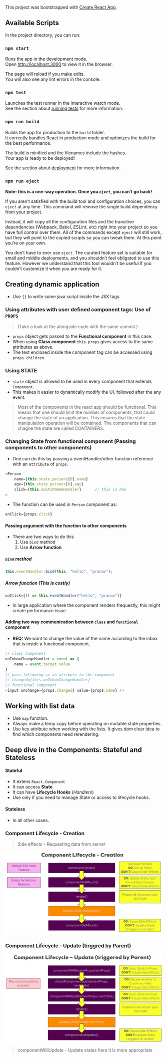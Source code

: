 This project was bootstrapped with [Create React App](https://github.com/facebook/create-react-app).

## Available Scripts

In the project directory, you can run:

### `npm start`

Runs the app in the development mode.<br>
Open [http://localhost:3000](http://localhost:3000) to view it in the browser.

The page will reload if you make edits.<br>
You will also see any lint errors in the console.

### `npm test`

Launches the test runner in the interactive watch mode.<br>
See the section about [running tests](https://facebook.github.io/create-react-app/docs/running-tests) for more information.

### `npm run build`

Builds the app for production to the `build` folder.<br>
It correctly bundles React in production mode and optimizes the build for the best performance.

The build is minified and the filenames include the hashes.<br>
Your app is ready to be deployed!

See the section about [deployment](https://facebook.github.io/create-react-app/docs/deployment) for more information.

### `npm run eject`

**Note: this is a one-way operation. Once you `eject`, you can’t go back!**

If you aren’t satisfied with the build tool and configuration choices, you can `eject` at any time. This command will remove the single build dependency from your project.

Instead, it will copy all the configuration files and the transitive dependencies (Webpack, Babel, ESLint, etc) right into your project so you have full control over them. All of the commands except `eject` will still work, but they will point to the copied scripts so you can tweak them. At this point you’re on your own.

You don’t have to ever use `eject`. The curated feature set is suitable for small and middle deployments, and you shouldn’t feel obligated to use this feature. However we understand that this tool wouldn’t be useful if you couldn’t customize it when you are ready for it.

## Creating dynamic application

- Use `{}` to write some java script inside the JSX tags.

### Using attributes with user defined component tags: Use of `PROPS`

> (Take a look at the alongside code with the same commit.)

- `props` object gets passed to the **Functional component** in this case.
- When using **Class component** `this.props` gives access to the same attributes as above.
- The text enclosed inside the component tag can be accessed using `props.children`

### Using STATE

- `state` object is allowed to be used in every component that extends `Component`.
- This makes it easier to dynamically modify the UI, followed after the any event.

> Most of the components in the react app should be functional. This means that one should limit the number of components, that could change the state of an application. This ensures that the state manipulation operation will be contained. The components that can chagne the state are called CONTAINERS.

### Changing State from functional component (Passing components to other components)

- One can do this by passing a eventHandler/other function reference with an `attribute` of `props`.

```javascript
<Person
    name={this.state.persons[0].name}
    age={this.state.persons[0].age}
    click={this.switchNameHandler}      // this is how
>
```

- The function can be used in `Person` component as:

```javascript
onClick={props.click}
```

#### Passing argument with the function to other components

- There are two ways to do this
  1. Use `bind` method
  2. Use **Arrow function**

##### `bind` method

```javascript
this.eventHandler.bind(this, "hello", "pranav");
```

##### Arrow function (This is costly)

```javascript
onClick={() => this.eventHandler("hello", "pranav")}
```

- In large application where the component renders frequestly, this might create performance issue.

#### Adding two way communication between `class` and `functional` component

- **REQ:** We want to change the value of the name according to the inbox that is inside a functional component.

```js
// class Component
onInboxChangeHandler = event => {
    name = event.target.value
}
// pass following as an atribute to the component
// changed={this.onInboxChangeHandler}
// functional component
<input onChange={props.changed} value={props.name} />
```

## Working with list data

- Use `map` function.
- Always make a temp copy before operating on mutable state properties.
- Use key attribute when working with the lists. It gives dom clear idea to find which components need rerendering.

## Deep dive in the Components: Stateful and Stateless

#### Stateful

- It extens `React.Component`
- It can access **State**
- It can have **Lifecycle Hooks** (_Handlers_)
- Use only if you need to manage State or access to lifecycle hooks.

#### Stateless

- In all other cases.

### Component Lifecycle - Creation

> Side effects - Requesting data from server

![Creation Lifecycle](/assets/img/Creation_life.png)

### Component Lifecycle - Update (tirggred by Parent)

![Update Lifecycle](/assets/img/Update_by_parent_life.png)

> componentWillUpdate - Update states here it is more appropriate
